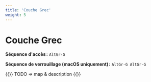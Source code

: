 ```yaml
---
title: 'Couche Grec'
weight: 5
---
```


# Couche Grec

**Séquence d'accès :** `AltGr-G`

**Séquence de verrouillage (macOS uniquement) :** `AltGr-G AltGr-G`

{{<hint danger>}}
TODO ⇒ map & description
{{</hint>}}